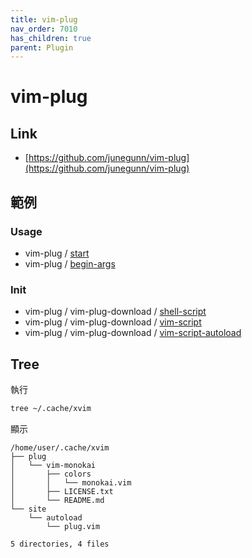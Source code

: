 ```yaml
---
title: vim-plug
nav_order: 7010
has_children: true
parent: Plugin
---
```


# vim-plug


## Link

* [https://github.com/junegunn/vim-plug](https://github.com/junegunn/vim-plug)


## 範例


### Usage

* vim-plug / [start](https://github.com/samwhelp/note-about-vim/tree/gh-pages/_demo/adjustment/plugin/vim-plug/start)
* vim-plug / [begin-args](https://github.com/samwhelp/note-about-vim/tree/gh-pages/_demo/adjustment/plugin/vim-plug/begin-args)


### Init


* vim-plug / vim-plug-download / [shell-script](https://github.com/samwhelp/note-about-vim/tree/gh-pages/_demo/adjustment/plugin/vim-plug/vim-plug-download/shell-script)
* vim-plug / vim-plug-download / [vim-script](https://github.com/samwhelp/note-about-vim/tree/gh-pages/_demo/adjustment/plugin/vim-plug/vim-plug-download/vim-script)
* vim-plug / vim-plug-download / [vim-script-autoload](https://github.com/samwhelp/note-about-vim/tree/gh-pages/_demo/adjustment/plugin/vim-plug/vim-plug-download/vim-script-autoload)


## Tree

執行

``` sh
tree ~/.cache/xvim
```

顯示

```
/home/user/.cache/xvim
├── plug
│   └── vim-monokai
│       ├── colors
│       │   └── monokai.vim
│       ├── LICENSE.txt
│       └── README.md
└── site
    └── autoload
        └── plug.vim

5 directories, 4 files
```
